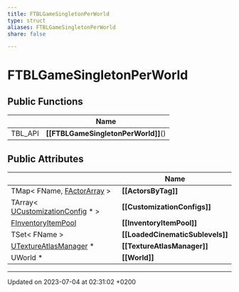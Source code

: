 ```yaml
---
title: FTBLGameSingletonPerWorld
type: struct
aliases: FTBLGameSingletonPerWorld
share: false

---
```


# FTBLGameSingletonPerWorld





## Public Functions

|                | Name           |
| -------------- | -------------- |
| TBL_API | **[[FTBLGameSingletonPerWorld]]**() |

## Public Attributes

|                | Name           |
| -------------- | -------------- |
| TMap< FName, [FActorArray](/docs/SDK/Source/Classes/structFActorArray.md) > | **[[ActorsByTag]]**  |
| TArray< [UCustomizationConfig](/docs/SDK/Source/Classes/classUCustomizationConfig.md) * > | **[[CustomizationConfigs]]**  |
| [FInventoryItemPool](/docs/SDK/Source/Classes/structFInventoryItemPool.md) | **[[InventoryItemPool]]**  |
| TSet< FName > | **[[LoadedCinematicSublevels]]**  |
| [UTextureAtlasManager](/docs/SDK/Source/Classes/classUTextureAtlasManager.md) * | **[[TextureAtlasManager]]**  |
| UWorld * | **[[World]]**  |

-------------------------------

Updated on 2023-07-04 at 02:31:02 +0200